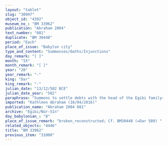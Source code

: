 ```yaml
---
layout: "tablet"
slug: "30997"
object_id: "4392"
museum_no_: "BM 33962"
publication: "Abraham 2004"
text_number: "081"
duplicate: "BM 30448"
period: "Each"
place_of_issue: "Babylon city"
type_and_content: "Summonses/Oaths/Injunctions"
day_remark: "[ ]"
month: "IX"
month_remark: "[ ]"
year: "20"
year_remark: "-"
king: "Dar"
king_remark: "-"
julian_date: "13/12/502 BCE"
julian_date_year: "502"
paraphrase: "Summons to settle debts with the head of the Egibi family<br /> <br /> See under BM30448 (=Dar 509)&nbsp;"
imported: "Kathleen Abraham (18/04/2016)"
publication_name: "Abraham 2004 081"
archive: "Egibi/Nūr-Sîn"
day_babylonian_: "8"
place_of_issue_remark: "broken_reconstructed; Cf. BM30448 (=Dar 509) "
related_objects: "4446"
title: "BM 33962"
previous_item: "31000"
---
```

